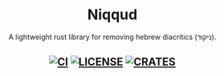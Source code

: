<div align="center">
  <h1>Niqqud</h1>
  <p>
    A lightweight rust library for removing hebrew diacritics (ניקוד).
  </p>
  <h2>

[![CI](https://github.com/benny-n/niqqud/actions/workflows/ci.yml/badge.svg)](https://github.com/benny-n/niqqud/actions/workflows/ci.yml)
[![LICENSE](https://img.shields.io/github/license/benny-n/niqqud)](https://github.com/benny-n/niqqud/blob/master/LICENSE)
[![CRATES](https://img.shields.io/crates/v/niqqud)](https://crates.io/crates/niqqud)

</h2>

</p>
